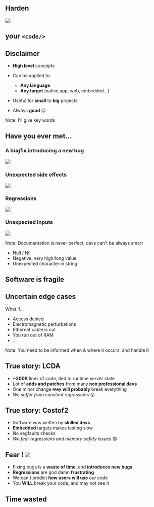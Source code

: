 
## __Harden__
![](res/intro.svg)<!-- .element: class="raw" style="height: 200px; width: auto; opacity: 0.7;" -->
## your `<code/>`


## Disclaimer

- __High level__ concepts
- Can be applied to:
  + __Any language__
  + __Any target__ (native app, web, embedded...)
- Useful for __small__ to __big__ projects

- Always __good__ <ico>😉</ico>

Note: I'll give key words


## Have you ever met...


### A bugfix introducing a new bug
![](res/bugsagain.gif)<!-- .element: class="raw full-height" -->


### Unexpected side effects
![](res/unexpectedsideeffects.gif)<!-- .element: class="full-height" -->


### Regressions
![](res/regression.gif)<!-- .element: class="full-height" -->


### Unexpected inputs
![](res/unexpectedinput.gif)<!-- .element: class="full-height" -->

Note: Documentation is never perfect, devs can't be always smart
- Null / Nil
- Negative, very high/long value
- Unexpected character in string


## Software is fragile
<object id="dependencygraph" data="res/dependencygraph.svg" type="image/svg+xml" onload="dependencygraph_load()"><!-- .element: class="raw full-height" -->
<span id="dependencygraph1" class="fragment"></span>
<span id="dependencygraph2" class="fragment"></span>
<span id="dependencygraph3" class="fragment"></span>
<span id="dependencygraph4" class="fragment"></span>
<span id="dependencygraph5" class="fragment"></span>
<span id="dependencygraph6" class="fragment"></span>
<span id="dependencygraph7" class="fragment"></span>
<span id="dependencygraph8" class="fragment"></span>
<span id="dependencygraph9" class="fragment"></span>


## Uncertain edge cases

What if...
- Access denied
- Electromagnetic perturbations
- Ethernet cable is cut
- You run out of RAM
- ...

Note: You need to be informed when & where it occurs, and handle it


## True story: LCDA

- __~300K__ lines of code, tied to runtime server state
- Lot of __adds and patches__ from many __non professional devs__
- One minor change ~~may~~ __will probably__ break everything
- _We suffer from constant regressions_ <ico>😵</ico>


## True story: Costof2

- Software was written by __skilled devs__
- __Embedded__ targets makes testing slow
- No segfaults checks
- _We fear regressions and memory safety issues_ <ico>😨</ico>


## Fear ! ![](res/bfmtv.svg)<!-- .element: style="height: 4rem; width: auto; vertical-align: middle; transform: rotate(-20deg); opacity: 0.8;" -->

- Fixing bugs is a __waste of time__, and __introduces new bugs__
- __Regressions__ are god damn __frustrating__
- We can't predict __how users will use__ our code
- You __WILL__ break your code, and may not see it


## Time wasted
<object id="linesofcodetimespent" data="res/linesofcodetimespent.svg" type="image/svg+xml" onload="linesofcodetimespent_load()"><!-- .element: class="raw full-height" -->
<span id="linesofcodetimespent1" class="fragment"></span>
<span id="linesofcodetimespent2" class="fragment"></span>
<span id="linesofcodetimespent3" class="fragment"></span>
<span id="linesofcodetimespent4" class="fragment"></span>
<span id="linesofcodetimespent5" class="fragment"></span>


## __Q__uality __A__ssurance

- Keep things easy

- Some people are paid to do only this
- Worst job ever?


## Development hurts...
![](res/pain.gif)<!-- .element: class="almost-full-height" -->

_but we like it_


## Time to move forward !
![](res/totoro.gif)<!-- .element: class="full-height" style="transform: scaleX(-1);" -->








------------------------------------------------------------


# __Unit tests__
<!-- .slide: data-background="#421c0d" -->


## Unit testing

- __Execute__ things, __check__ results
- __List__ of tests with their results


#

|                      Test                     |   Result  |
| --------------------------------------------- | --------- |
| Execute on PC with GPS connected              | ok        |
| => Disconnect the GPS                         | __crash__ |
| Execute on PC with GPS disconnected           | ok        |
| => Connect the GPS                            | ok        |
| => Disconnect the GPS                         | __crash__ |
| Execute on Raspberry Pi with GPS connected    | ok        |
| => Disconnect the GPS                         | ok        |
| Execute on Raspberry Pi with GPS disconnected | __crash__ |
| ...                                           |           |
<!-- .element: style="font-size: 0.8em" -->


## How do you like this?
![](res/test.gif)<!-- .element: class="full-height" -->

Notes:
- Waste of time, annoying as sh***
- This works for things that never change (measurements)


## In fact
```c
int main(){
    printf("%s\n", my_function(42, 1337));
    printf("===> %s\n", my_function(-1, 0));
}
```
- You're doing these kind of tests very often
- This work shouldn't be wasted


## Assertions

```c
assert(1 != 0);
```

```txt
helloworld: main.c:42: main: Assertion `1 != 0' failed
[1]    27988 abort (core dumped)  ./helloworld
```

Notes:
- Who encountered, used assertions?
- assert is for checking development issues


## HowTo test


## The ugly way

- Write test cases on paper/word/...
- Start writing tests after writing code
- Remove tests once it works


## The bad way

- Think that writing unit tests will slow you down
- Write 1/2/3/... tests to check a function


## The good way

0. Write some unit tests __before implementation__
0. Write unit tests __for each__ function/file
0. During __implementation__, __reinforce__ your tests
0. Unit tests must be __independents__

Note: independent = no side effects, like singletons instantiation

## Before implementation
```c
void car_t_unittests(){
  struct car_t* car = car_new(2, 5);//2 roues mot. 5 portes
  assert(car->gaz == 40);//Réservoir plein
  assert(car_move_km(car, 300) == 300);//on se déplace de 300km
  assert(car->gaz == 10);//Il reste 10 L
  assert(car_move_km(car, 200) == 100);//Panne au bout de 100km
  assert(car_fill_gaz(car, 20));//On met 20L dans la voiture
  assert(car->gaz == 20);//Il y a 20L
}
```
Helps you setup a __clean API__


## For each function/file
```d
//D
class GpsPoint{
  double lat, lon;
  void setDMS(string value){
    // Set lat, lon using degrees/minutes/seconds notation
  }
  unittest{ //Tests for setDMS
    auto p = new GpsPoint();
    p.setDMS("48°24'25.1886\",-4°29'44.4084\"");
    assert(p.lat == 48.406997 && p.lon == -4.4956687);
  }
  ...
}
unittest{ //Tests for GpsPoint
    auto a = new GpsPoint(48.0, -4.4);
    a.goForward(90.0, 100);
    a.inverseNorthSouth();
    assert(p.lat == xxx && p.lon == xxx);
}
```
<!-- .element: class="full-height" -->Just make sure __everything__ has its own unit tests.


### During implementation
## __reinforce__

- You know how it's __implemented__
- You know which cases are __tricky__
- Don't forget to add __more/better tests__

Note: don't avoid tricky tests or they will hit you in the face


## Independent unit tests
- One test __must not affect another__ test
- Avoid __non-pure__
  + Global variables
  + Singleton classes
  + I/O operation that are not dedicated to unit tests
    * File writing
    * Send persistent data to web servers
    * ...


## Keep in mind

- Writing unit test __IS development__
- It helps you write __better code, faster__


## Unit tests as ... __documentation__
![](res/doc.gif)<!-- .element: class="almost-full-height" -->

Note: next is a tricky code example


## What does it do?

```c
/// @brief resolve bug #666
/// @param size Number of magic bytes
int do_some_magic(char *str) {
  int res = 0;
  int pol = 1;
  str--;
  while (*(++str) != 0) {
    if (*str == ' ' || (*str >= 0x09 && *str <= 0x0D)) continue;
    else if (*str == '-') pol = -1;
    else if (*str >= 0x30 && *str <= 0x39)
      res = res * 10 + (*str - 0x30);
    else return 0;
  }
  return pol * res;
}
```


## Now you know
```c
void do_some_magic_unittests(){
    assert(do_some_magic("10") == 10);
    assert(do_some_magic("-42") == -42);
    assert(do_some_magic("  - 5 2") == -52);
    assert(do_some_magic(" \t 1337  \t") == 1337);
    assert(do_some_magic("asdf") == 0);
    assert(do_some_magic("a123 456") == 0);
}
```


## But... please...

Don't be a freak, be efficient
![](res/freak.gif)<!-- .element: class="almost-full-height" -->

Note:
- No need to write 10 lines for every function on earth
- You can test called functions by testing the caller
- You'll learn efficient unit testing with time
- Library functions should not be unit tested









------------------------------------------------------------

# __Coverage__ analysis
<!-- .slide: data-background="#421c0d" -->


## Why?
Are you sure you tested everything?
![](res/alltested.gif)<!-- .element: class="almost-full-height" -->


## What?
- A __way to build/execute__ the program
- Provided by __language tooling__
- __Count__ each line __execution__


## Example: GCC
```c
#include <stdio.h>
void leet_enc(const char* s){
    while(*s != '\0'){
        switch(*s){
            case 'O': printf("0"); break;
            case 'E': printf("3"); break;
            case 'T': printf("7"); break;
            case 'I': printf("1"); break;
            default: printf("%c", *s); break;
        }
        s++;
    }
}
int main(){
    leet_enc("HELLO WORLD\n");
    leet_enc("");
    return 0;
}
```
<!-- .element: class="full-height" -->


## Build for coverage
```sh
gcc -ftest-coverage -fprofile-arcs test.c -o test
./test
# H3LL0 W0RLD
gcov test.c
# File 'test.c'
# Lines executed:85.71% of 14
# Creating 'test.c.gcov'
```


## Output
```c
    -:    1:#include <stdio.h>
    2:    2:void leet_enc(const char* s){
   16:    3:    while(*s != '\0'){
   12:    4:        switch(*s){
    2:    5:            case 'O': printf("0"); break;
    1:    6:            case 'E': printf("3"); break;
#####:    7:            case 'T': printf("7"); break;
#####:    8:            case 'I': printf("1"); break;
    9:    9:            default: printf("%c", *s); break;
    -:   10:        }
   12:   11:        s++;
    -:   12:    }
    2:   13:}
    1:   14:int main(){
    1:   15:    leet_enc("HELLO WORLD\n");
    1:   16:    leet_enc("");
    1:   17:    return 0;
    -:   18:}
```
<!-- .element: class="full-height" -->Conclusion: <span class="fragment">Test strings with `T` and `I`</span>


Note: `| Exec count | Line No | Code |`


## Advice

Don't fake your ratio<br/>
by calling functions without checks

![](res/enlarge.gif)<!-- .element: class="almost-full-height" -->





------------------------------------------------------------

# __Contract__ programing
<!-- .slide: data-background="#421c0d" -->


## Why?
- A way to __check__ functions
  + Input (parameters)
  + Output (return values)
  + Each time they are called
  + Without side effects


## In/Out contract
```c
double approx_sin(double angle){
  // IN Check
  assert(-PI <= angle && angle <= PI);//Fail if given degrees

  double res = angle
               - pow(angle, 3) / fact(3) 
               + pow(angle, 5) / fact(5)
               - pow(angle, 7) / fact(7);

  // OUT check
  assert(-1.0 <= res && res <= 1.0);
  return res;
}
```


## Native support

Dlang, C++17, ...

```d
// D
double approx_sin(double angle)
in{
    assert(-PI <= angle && angle <= PI);
}
out(res){
    assert(-1.0 <= res && res <= 1.0);
}
body{
    //...
}
```


## Remember
- __Only checks__
- __No side effects__
- __Do not change__ the function __behaviour__


## Invariant (Typestate?)

Native in D, Eiffel, soon in C++17

```d
// D
class GpsCoord{
    double lat;
    double lon;

    invariant{
        //This code is not allowed to modify object
        assert(-90.0 <= lat && lat <= 90.0);
        assert(-180.0 <= lon && lon <= 180.0);
    }
};
```









------------------------------------------------------------

# __C__ontinuous __I__ntegration
<!-- .slide: data-background="#421c0d" -->


## What if...

- You __forgot__ to run unit tests
- An __evil guy breaks the code__, without noticing
- You __don't want to double check__ every modification


## Executing unit tests is __boooooooooooooring__

...and I'm lazy

![](res/lazy.gif)


## Here comes automation!

![](res/hoveringdog.gif)<!-- .element: class="almost-full-height" -->


## TravisCI (GitHub)

`.travis.yml`
```yml
language: c
script:
  - clang -coverage -O0 hello.c -o hello
  - ./hello
  - gcov hello.c
```


## Others

- GitlabCI
- Jenkins
- DroneIO
- Codeship
- ...


## codecov

Coverage Analysis

![](res/codecov.png)


## Be proud !

#### `github.com/CromFr/nwn-lib-d`

[![Build Status](https://travis-ci.org/CromFr/nwn-lib-d.svg?branch=master)<!-- .element: class="raw" style="width: 30%" -->](https://travis-ci.org/CromFr/nwn-lib-d)

[![codecov](https://codecov.io/gh/CromFr/nwn-lib-d/branch/master/graph/badge.svg)<!-- .element: class="raw" style="width: 30%" -->](https://codecov.io/gh/CromFr/nwn-lib-d)


## Open source usage

- Check __merge/pull requests__
- Enforce __coding style__, __coverage__ quality
- __Prevent__ people from __breaking__ anything<br/>(without getting blamed)
- Build, test, __deploy__ from a __trusted__ environment


## dlang/phobos

![](res/ciexample.png)<!-- .element: class="full-width" -->


## Process
<object id="opensourceci" data="res/opensourceci.svg" type="image/svg+xml" onload="opensourceci_load()"><!-- .element: class="raw full-width" -->
<span id="opensourceci1" class="fragment"></span>
<span id="opensourceci2" class="fragment"></span>
<span id="opensourceci3" class="fragment"></span>
<span id="opensourceci4" class="fragment"></span>
<span id="opensourceci5" class="fragment"></span>
<span id="opensourceci6" class="fragment"></span>








------------------------------------------------------------


# Bonus stage
![](res/extra.png)<!-- .element: class="raw almost-full-height" -->
<footer>ExtraCredits</footer>
<!-- .slide: data-background="#421c0d" -->


## Handling inter-dependencies

- Mock / Stub functions / class
  + __Stub__ = to be able to build tests
  + __Mock__ = to run & do test assertions


## Exception vs Assertion

- __Exceptions__ are for:
  + Errors that are created by the __user__
  + Ex: Access denied, Malformed XML
- __Assertions__
  + A __debugging__ tool
  + If it happens, it's the __developer's fault__
  + ex: Division by 0, Pointer exceptions


## The compiler is your best friend

...or a powerful linter

Notes: Rust's memory management


### `less_code && less_duplications`
### `==`
### `better_code`


## Peer working<br/>=> Code formatting

- gofmt
- clang-format
- dfmt
- rustfmt
- ...


## Profile-guided optimizations

- Optimize code for __specific use cases__
  + Statistical analysis
  + Code instrumentation
- Unit tests can __automate__ these use cases






------------------------------------------------------------

# (?)
![](res/questions.jpg)<!-- .element: class="almost-full-height" -->
<footer>ExtraCredits</footer>

<!-- .slide: data-background="#421c0d" -->
